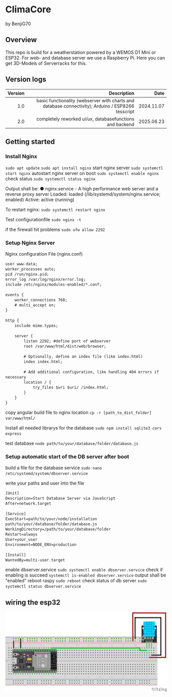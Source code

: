 # ClimaCore
by BenjiG70

## Overview
This repo is build for a weatherstation powered by a WEMOS D1 Mini or ESP32. 
For web- and database server we use a Raspberry Pi. Here you can get 3D-Models of Serverracks for this. 


## Version logs
| Version | Description | Date|
|--------:|------------:|----:|
|1.0| basic functionality (webserver with charts and database connectivity); Arduino / ESP8266 tesscript | 2024.11.07|
|2.0 | completely reworked ui/ux, databasefunctions and backend | 2025.06.23|


## Getting started

### Install Nginx 

`sudo apt update`
`sudo apt install nginx`
start nginx server
`sudo systemctl start nginx`
autostart nginx server on boot
`sudo systemctl enable nginx`
check status
`sudo systemctl status nginx`

Output shall be: 
● nginx.service - A high performance web server and a reverse proxy server
     Loaded: loaded (/lib/systemd/system/nginx.service; enabled)
     Active: active (running)

To restart nginx:
`sudo systemctl restart nginx`

Test configurationfile
`sudo nginx -t`

if the firewall hit problems
`sudo ufw allow 2292`


### Setup Nginx Server

Nginx configuration File (nginx.conf)
```
user www-data;
worker_processes auto;
pid /run/nginx.pid;
error_log /var/log/nginx/error.log;
include /etc/nginx/modules-enabled/*.conf;

events {
    worker_connections 768;
    # multi_accept on;
}

http {
    include mime.types;

    server {
        listen 2292; #define port of webserver
        root /var/www/html/dist/web/browser;

        # Optionally, define an index file (like index.html)
        index index.html;

        # Add additional configuration, like handling 404 errors if necessary
        location / {
            try_files $uri $uri/ /index.html;
        }
    }
}
```

copy angular build file to nginx location
`cp -r [path_to_dist_folder] var/www/html/`


Install all needed librarys for the database
`sudo npm install sqlite3 cors express`

test database
`node path/to/your/database/folder/database.js`


### Setup automatic start of the DB server after boot
build a file for the database service
`sudo nano /etc/systemd/system/dbserver.service`

write your paths and user into the file
```
[Unit]
Description=Start Database Server via JavaScript
After=network.target

[Service]
ExecStart=path/to/your/node/installation path/to/your/database/folder/database.js
WorkingDirectory=/path/to/your/database/folder
Restart=always
User=your_user
Environment=NODE_ENV=production

[Install]
WantedBy=multi-user.target
```

enable dbserver.service
`sudo systemctl enable dbserver.service`
check if enabling is succeed
`systemctl is-enabled dbserver.service`
output shall be "enabled"
reboot raspy
`sudo reboot`
check status of db server
`sudo systemctl status dbserver.service`

## wiring the esp32
![](./src/esp32/Steckplatine_Climacore.png)